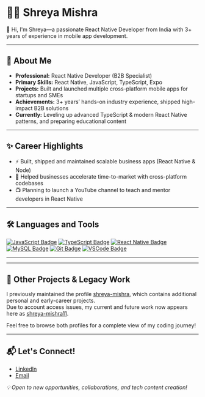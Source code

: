 # 🙋‍♀️ Shreya Mishra

👋 Hi, I'm Shreya—a passionate React Native Developer from India with 3+ years of experience in mobile app development.

---

## 🚀 About Me
- **Professional:** React Native Developer (B2B Specialist)
- **Primary Skills:** React Native, JavaScript, TypeScript, Expo
- **Projects:** Built and launched multiple cross-platform mobile apps for startups and SMEs
- **Achievements:** 3+ years’ hands-on industry experience, shipped high-impact B2B solutions
- **Currently:** Leveling up advanced TypeScript & modern React Native patterns, and preparing educational content

---

## ✨ Career Highlights
- ⚡ Built, shipped and maintained scalable business apps (React Native & Node)
- 🎯 Helped businesses accelerate time-to-market with cross-platform codebases
- 📺 Planning to launch a YouTube channel to teach and mentor developers in React Native

---

## 🛠️ Languages and Tools
[![JavaScript Badge](https://img.shields.io/badge/-JavaScript-black?style=flat-square&logo=javascript)]()
[![TypeScript Badge](https://img.shields.io/badge/-TypeScript-black?style=flat-square&logo=typescript)]()
[![React Native Badge](https://img.shields.io/badge/-React%20Native-black?style=flat-square&logo=react)]()
[![MySQL Badge](https://img.shields.io/badge/-MySQL-black?style=flat-square&logo=mysql)]()
[![Git Badge](https://img.shields.io/badge/-Git-black?style=flat-square&logo=git)]()
[![VSCode Badge](https://img.shields.io/badge/-VSCode-black?style=flat-square&logo=visualstudiocode)]()

---

---

## 👥 Other Projects & Legacy Work

I previously maintained the profile [shreya-mishra](https://github.com/shreya-mishra), which contains additional personal and early-career projects.  
Due to account access issues, my current and future work now appears here as [shreya-mishra11](https://github.com/shreya-mishra11).

Feel free to browse both profiles for a complete view of my coding journey!

---

## 📬 Let's Connect!
- [LinkedIn](https://www.linkedin.com/in/shreya-mishra-2270901a5)
- [Email](mailto:shreyamishra040398@gmail.com)

_💡 Open to new opportunities, collaborations, and tech content creation!_
